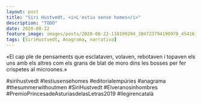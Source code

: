 ```yaml
---
layout: post
title: "Siri Hustvedt, <i>L'estiu sense homes</i>"
description: "TODO"
date: 2020-08-22
feature_image: images/posts/2020-08-22-118199294_304723794190978_4541615943627619129_n_17848341203284846.jpg
tags: [SiriHustvedt, Anagrama, narrativa]
---
```


«El cap ple de pensaments que esclataven, volaven, rebotaven i topaven els uns amb els altres com els grans de blat de moro dins les bosses per fer crispetes al microones.»
<!--more-->

#sirihustvedt #lestiusensehomes #editorialempúries #anagrama #thesummerwithoutmen #SiriHustvedt #Elveranosinhombres #PremioPrincesadeAsturiasdelasLetras2019 #llegirencatalà



